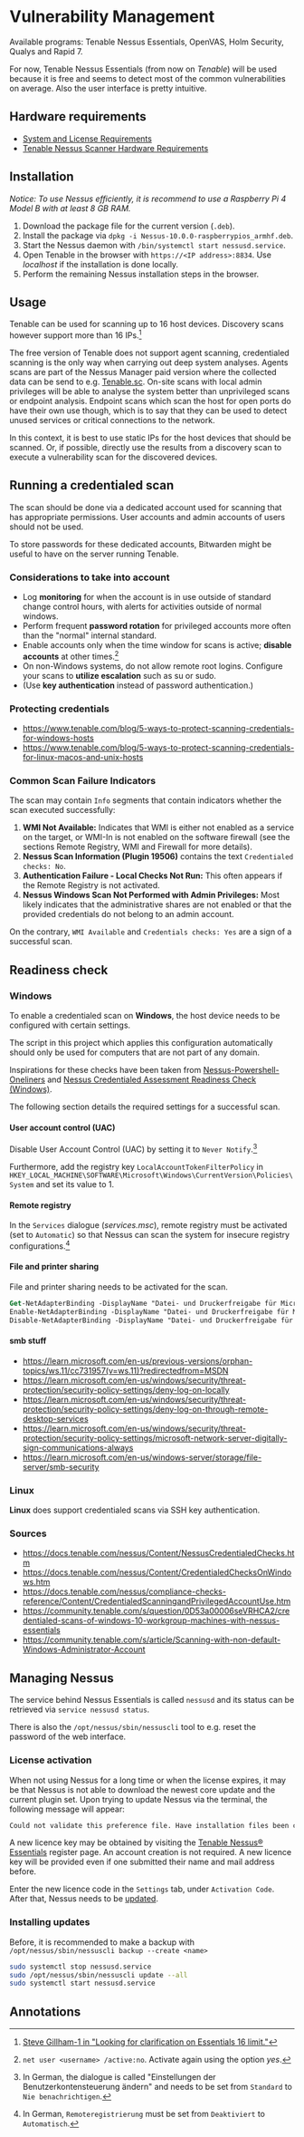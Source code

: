 # Vulnerability Management

Available programs: Tenable Nessus Essentials, OpenVAS, Holm Security, Qualys and Rapid 7.

For now, Tenable Nessus Essentials (from now on *Tenable*) will be used because it is free and seems to detect most of the common vulnerabilities on average. Also the user interface is pretty intuitive.

## Hardware requirements

- [System and License Requirements](https://docs.tenable.com/tenable-core/Nessus/Content/TenableCore/SystemRequirementsNessus.htm)
- [Tenable Nessus Scanner Hardware Requirements](https://docs.tenable.com/general-requirements/Content/NessusScannerHardwareRequirements.htm)

## Installation

*Notice: To use Nessus efficiently, it is recommend to use a Raspberry Pi 4 Model B with at least 8 GB RAM.*

1. Download the package file for the current version (`.deb`).
2. Install the package via `dpkg -i Nessus-10.0.0-raspberrypios_armhf.deb`.
3. Start the Nessus daemon with `/bin/systemctl start nessusd.service`.
4. Open Tenable in the browser with `https://<IP address>:8834`. Use *localhost* if the installation is done locally.
5. Perform the remaining Nessus installation steps in the browser.

## Usage

Tenable can be used for scanning up to 16 host devices. Discovery scans however support more than 16 IPs.[^0D53a00007ZjncaCAB]

The free version of Tenable does not support agent scanning, credentialed scanning is the only way when carrying out deep system analyses. Agents scans are part of the Nessus Manager paid version where the collected data can be send to e.g. [Tenable.sc](https://www.tenable.com/products/tenable-sc). On-site scans with local admin privileges will be able to analyse the system better than unprivileged scans or endpoint analysis. Endpoint scans which scan the host for open ports do have their own use though, which is to say that they can be used to detect unused services or critical connections to the network.

In this context, it is best to use static IPs for the host devices that should be scanned. Or, if possible, directly use the results from a discovery scan to execute a vulnerability scan for the discovered devices<!--TODO: Investigate if it is possible to reuse the scan results in such a way.-->.

## Running a credentialed scan

The scan should be done via a dedicated account used for scanning that has appropriate permissions. User accounts and admin accounts of users should not be used.

To store passwords for these dedicated accounts, Bitwarden might be useful to have on the server running Tenable.

### Considerations to take into account

- Log **monitoring** for when the account is in use outside of standard change control hours, with alerts for activities outside of normal windows.
- Perform frequent **password rotation** for privileged accounts more often than the "normal" internal standard.
- Enable accounts only when the time window for scans is active; **disable accounts** at other times.[^disable-account]
- On non-Windows systems, do not allow remote root logins. Configure your scans to **utilize escalation** such as su or sudo.
- (Use **key authentication** instead of password authentication.)

### Protecting credentials

- https://www.tenable.com/blog/5-ways-to-protect-scanning-credentials-for-windows-hosts
- https://www.tenable.com/blog/5-ways-to-protect-scanning-credentials-for-linux-macos-and-unix-hosts

### Common Scan Failure Indicators

The scan may contain `Info` segments that contain indicators whether the scan executed successfully:

1. **WMI Not Available:** Indicates that WMI is either not enabled as a service on the target, or WMI-In is not enabled on the software firewall (see the sections Remote Registry, WMI and Firewall for more details).
2. **Nessus Scan Information (Plugin 19506)** contains the text `Credentialed checks: No`.
3. **Authentication Failure - Local Checks Not Run:** This often appears if the Remote Registry is not activated.
4. **Nessus Windows Scan Not Performed with Admin Privileges:** Most likely indicates that the administrative shares are not enabled or that the provided credentials do not belong to an admin account.

On the contrary, `WMI Available` and `Credentials checks: Yes` are a sign of a successful scan.

## Readiness check

### Windows

To enable a credentialed scan on **Windows**, the host device needs to be configured with certain settings.

The script in this project which applies this configuration automatically should only be used for computers that are not part of any domain.

Inspirations for these checks have been taken from [Nessus-Powershell-Oneliners](https://github.com/kAh00t/Nessus-Powershell-Oneliners/blob/main/NessusOneLiners.md) and [Nessus Credentialed Assessment Readiness Check (Windows)](https://github.com/tecnobabble/nessus_win_cred_test).

The following section details the required settings for a successful scan.

#### User account control (UAC)

Disable User Account Control (UAC) by setting it to `Never Notify`.[^uac]

Furthermore, add the registry key `LocalAccountTokenFilterPolicy` in `HKEY_LOCAL_MACHINE\SOFTWARE\Microsoft\Windows\CurrentVersion\Policies\System` and set its value to 1.

#### Remote registry

In the `Services` dialogue (*services.msc*), remote registry must be activated (set to `Automatic`) so that Nessus can scan the system for insecure registry configurations.[^remote-registry]

#### File and printer sharing

File and printer sharing needs to be activated for the scan.

<!--apparently this works?-->

```ps
Get-NetAdapterBinding -DisplayName "Datei- und Druckerfreigabe für Microsoft-Netzwerke"
Enable-NetAdapterBinding -DisplayName "Datei- und Druckerfreigabe für Microsoft-Netzwerke"
Disable-NetAdapterBinding -DisplayName "Datei- und Druckerfreigabe für Microsoft-Netzwerke"
```

#### smb stuff

- https://learn.microsoft.com/en-us/previous-versions/orphan-topics/ws.11/cc731957(v=ws.11)?redirectedfrom=MSDN
- https://learn.microsoft.com/en-us/windows/security/threat-protection/security-policy-settings/deny-log-on-locally
- https://learn.microsoft.com/en-us/windows/security/threat-protection/security-policy-settings/deny-log-on-through-remote-desktop-services
- https://learn.microsoft.com/en-us/windows/security/threat-protection/security-policy-settings/microsoft-network-server-digitally-sign-communications-always
- https://learn.microsoft.com/en-us/windows-server/storage/file-server/smb-security

### Linux

**Linux** does support credentialed scans via SSH key authentication.

### Sources

- https://docs.tenable.com/nessus/Content/NessusCredentialedChecks.htm
- https://docs.tenable.com/nessus/Content/CredentialedChecksOnWindows.htm
- https://docs.tenable.com/nessus/compliance-checks-reference/Content/CredentialedScanningandPrivilegedAccountUse.htm
- https://community.tenable.com/s/question/0D53a00006seVRHCA2/credentialed-scans-of-windows-10-workgroup-machines-with-nessus-essentials
- https://community.tenable.com/s/article/Scanning-with-non-default-Windows-Administrator-Account

## Managing Nessus

The service behind Nessus Essentials is called `nessusd` and its status can be retrieved via `service nessusd status`.

There is also the `/opt/nessus/sbin/nessuscli` tool to e.g. reset the password of the web interface.

### License activation

When not using Nessus for a long time or when the license expires, it may be that Nessus is not able to download the newest core update and the current plugin set. Upon trying to update Nessus via the terminal, the following message will appear:

```txt
Could not validate this preference file. Have installation files been copied from another system?
```

A new licence key may be obtained by visiting the [Tenable Nessus® Essentials](https://www.tenable.com/products/nessus/nessus-essentials) register page. An account creation is not required. A new licence key will be provided even if one submitted their name and mail address before.

Enter the new licence code in the `Settings` tab, under `Activation Code`. After that, Nessus needs to be [updated](#installing-updates).

### Installing updates

Before, it is recommended to make a backup with `/opt/nessus/sbin/nessuscli backup --create <name>`

```sh
sudo systemctl stop nessusd.service
sudo /opt/nessus/sbin/nessuscli update --all
sudo systemctl start nessusd.service
```

## Annotations

[^0D53a00007ZjncaCAB]: [Steve Gillham-1 in "Looking for clarification on Essentials 16 limit."](https://community.tenable.com/s/question/0D53a00007ZjncaCAB/looking-for-clarification-on-essentials-16-limit)
[^disable-account]: `net user <username> /active:no`. Activate again using the option *yes*.
[^uac]: In German, the dialogue is called "Einstellungen der Benutzerkontensteuerung ändern" and needs to be set from `Standard` to `Nie benachrichtigen`.
[^remote-registry]: In German, `Remoteregistrierung` must be set from `Deaktiviert` to `Automatisch`.
